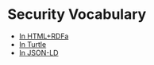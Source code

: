 # Security Vocabulary

- [In HTML+RDFa](./vocabulary.html)
- [In Turtle](./vocabulary.ttl)
- [In JSON-LD](./vocabulary.jsonld)
